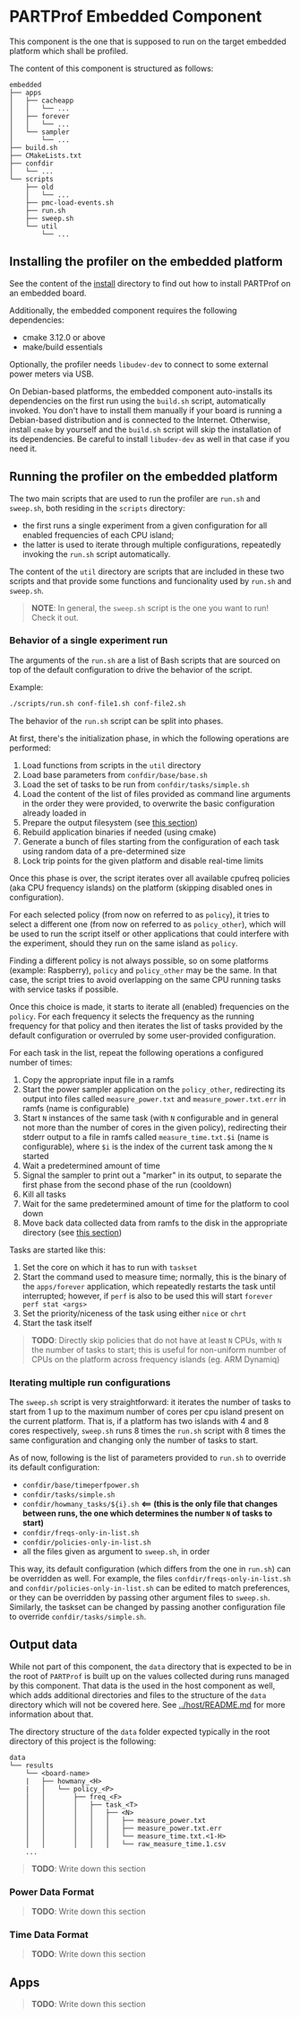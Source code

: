 # PARTProf Embedded Component

This component is the one that is supposed to run on the target embedded
platform which shall be profiled.

The content of this component is structured as follows:
```
embedded
├── apps
│   ├── cacheapp
│   │   └── ...
│   ├── forever
│   │   └── ...
│   └── sampler
│       └── ...
├── build.sh
├── CMakeLists.txt
├── confdir
│   └── ...
└── scripts
    ├── old
    │   └── ...
    ├── pmc-load-events.sh
    ├── run.sh
    ├── sweep.sh
    └── util
        └── ...
```

## Installing the profiler on the embedded platform

See the content of the [install](install) directory to find out how to install
PARTProf on an embedded board.

Additionally, the embedded component requires the following dependencies:
 - cmake 3.12.0 or above
 - make/build essentials

Optionally, the profiler needs `libudev-dev` to connect to some external power
meters via USB.

On Debian-based platforms, the embedded component auto-installs its dependencies
on the first run using the `build.sh` script, automatically invoked. You don't
have to install them manually if your board is running a Debian-based
distribution and is connected to the Internet. Otherwise, install `cmake` by
yourself and the `build.sh` script will skip the installation of its
dependencies. Be careful to install `libudev-dev` as well in that case if you
need it.

## Running the profiler on the embedded platform

The two main scripts that are used to run the profiler are `run.sh` and
`sweep.sh`, both residing in the `scripts` directory:
 - the first runs a single experiment from a given configuration for all enabled
   frequencies of each CPU island;
 - the latter is used to iterate through multiple configurations, repeatedly
   invoking the `run.sh` script automatically.

The content of the `util` directory are scripts that are included in these two
scripts and that provide some functions and funcionality used by `run.sh` and
`sweep.sh`.

> **NOTE**: In general, the `sweep.sh` script is the one you want to run! Check
> it out.

### Behavior of a single experiment run

The arguments of the `run.sh` are a list of Bash scripts that are sourced on top
of the default configuration to drive the behavior of the script.

Example:
```sh
./scripts/run.sh conf-file1.sh conf-file2.sh
```

The behavior of the `run.sh` script can be split into phases.

At first, there's the initialization phase, in which the following operations
are performed:
 1. Load functions from scripts in the `util` directory
 2. Load base parameters from `confdir/base/base.sh`
 3. Load the set of tasks to be run from `confdir/tasks/simple.sh`
 4. Load the content of the list of files provided as command line arguments in
    the order they were provided, to overwrite the basic configuration already
    loaded in
 5. Prepare the output filesystem (see [this section](#output-data))
 6. Rebuild application binaries if needed (using cmake)
 7. Generate a bunch of files starting from the configuration of each task using
    random data of a pre-determined size
 8. Lock trip points for the given platform and disable real-time limits

Once this phase is over, the script iterates over all available cpufreq policies
(aka CPU frequency islands) on the platform (skipping disabled ones in
configuration).

For each selected policy (from now on referred to as `policy`), it tries to
select a different one (from now on referred to as `policy_other`), which will
be used to run the script itself or other applications that could interfere with
the experiment, should they run on the same island as `policy`.

Finding a different policy is not always possible, so on some platforms
(example: Raspberry), `policy` and `policy_other` may be the same. In that case,
the script tries to avoid overlapping on the same CPU running tasks with service
tasks if possible.

Once this choice is made, it starts to iterate all (enabled) frequencies on the
`policy`. For each frequency it selects the frequency as the running frequency
for that policy and then iterates the list of tasks provided by the default
configuration or overruled by some user-provided configuration.

For each task in the list, repeat the following operations a configured number
of times:
 1. Copy the appropriate input file in a ramfs
 2. Start the power sampler application on the `policy_other`, redirecting its
    output into files called `measure_power.txt` and `measure_power.txt.err` in
    ramfs (name is configurable)
 3. Start `N` instances of the same task (with `N` configurable and in general
    not more than the number of cores in the given policy), redirecting their
    stderr output to a file in ramfs called `measure_time.txt.$i` (name is
    configurable), where `$i` is the index of the current task among the `N`
    started
 4. Wait a predetermined amount of time
 5. Signal the sampler to print out a "marker" in its output, to separate the
    first phase from the second phase of the run (cooldown)
 6. Kill all tasks
 7. Wait for the same predetermined amount of time for the platform to cool down
 8. Move back data collected data from ramfs to the disk in the appropriate
    directory (see [this section](#output-data))

Tasks are started like this:
 1. Set the core on which it has to run with `taskset`
 2. Start the command used to measure time; normally, this is the binary of the
    `apps/forever` application, which repeatedly restarts the task until
    interrupted; however, if `perf` is also to be used this will start `forever
    perf stat <args>`
 3. Set the priority/niceness of the task using either `nice` or `chrt`
 4. Start the task itself

> **TODO**: Directly skip policies that do not have at least `N` CPUs, with `N`
> the number of tasks to start; this is useful for non-uniform number of CPUs on
> the platform across frequency islands (eg. ARM Dynamiq)

### Iterating multiple run configurations

The `sweep.sh` script is very straightforward: it iterates the number of tasks
to start from 1 up to the maximum number of cores per cpu island present on the
current platform. That is, if a platform has two islands with 4 and 8 cores
respectively, `sweep.sh` runs 8 times the `run.sh` script with 8 times the same
configuration and changing only the number of tasks to start.

As of now, following is the list of parameters provided to `run.sh` to override
its default configuration:
 - `confdir/base/timeperfpower.sh`
 - `confdir/tasks/simple.sh`
 - `confdir/howmany_tasks/${i}.sh` **<== (this is the only file that changes between
   runs, the one which determines the number `N` of tasks to start)**
 - `confdir/freqs-only-in-list.sh`
 - `confdir/policies-only-in-list.sh`
 - all the files given as argument to `sweep.sh`, in order

This way, its default configuration (which differs from the one in `run.sh`) can
be overridden as well. For example, the files `confdir/freqs-only-in-list.sh`
and `confdir/policies-only-in-list.sh` can be edited to match preferences, or
they can be overridden by passing other argument files to `sweep.sh`. Similarly,
the taskset can be changed by passing another configuration file to override
`confdir/tasks/simple.sh`.

## Output data

While not part of this component, the `data` directory that is expected to be in
the root of `PARTProf` is built up on the values collected during runs managed
by this component. That data is the used in the host component as well, which
adds additional directories and files to the structure of the `data` directory
which will not be covered here. See [../host/README.md](../host/README.md) for
more information about that.

The directory structure of the `data` folder expected typically in the root
directory of this project is the following:

```
data
└── results
    └── <board-name>
    |   ├── howmany_<H>
    |   │   └── policy_<P>
    │   │       ├── freq_<F>
    │   │       │   ├── task_<T>
    │   │       │   │   ├── <N>
    │   │       │   │   │   ├── measure_power.txt
    │   │       │   │   │   ├── measure_power.txt.err
    │   │       │   │   │   └── measure_time.txt.<1-H>
    │   │       │   │   │   └── raw_measure_time.1.csv
    ...
```

> **TODO**: Write down this section

### Power Data Format

> **TODO**: Write down this section

### Time Data Format

> **TODO**: Write down this section

## Apps

> **TODO**: Write down this section
